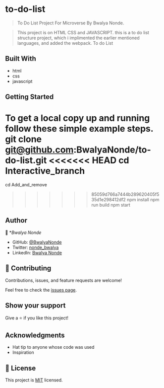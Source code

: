 # to-do-list

>  To Do List Project For Microverse By Bwalya Nonde.


> This project is on HTML CSS and JAVASCRIPT. this is a to do list structure project, which i implimented the earlier mentioned languages, and added the webpack.
To do List



## Built With

- html
- css
- javascript


## Getting Started
To get a local copy up and running follow these simple example steps.
git clone git@github.com:BwalyaNonde/to-do-list.git
<<<<<<< HEAD
cd Interactive_branch
=======
cd Add_and_remove
>>>>>>> 85059d766a7444b289620405f535d1e298412df2
npm install
npm run build
npm start





## Author
👤 **Bwalya Nonde* 

- GitHub: [@BwalyaNonde](https://github.com/BwalyaNonde)
- Twitter: [nonde_bwalya](https://twitter.com/nonde_bwalya)
- LinkedIn: [Bwalya Nonde](https://www.linkedin.com/in/bwalya-nonde-5865601a9/)


## 🤝 Contributing

Contributions, issues, and feature requests are welcome!

Feel free to check the [issues page](../../issues/).

## Show your support

Give a ⭐️ if you like this project!

## Acknowledgments

- Hat tip to anyone whose code was used
- Inspiration



## 📝 License

This project is [MIT](./MIT.md) licensed.